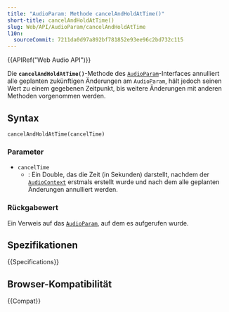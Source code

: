 ```yaml
---
title: "AudioParam: Methode cancelAndHoldAtTime()"
short-title: cancelAndHoldAtTime()
slug: Web/API/AudioParam/cancelAndHoldAtTime
l10n:
  sourceCommit: 7211da0d97a892bf781852e93ee96c2bd732c115
---
```


{{APIRef("Web Audio API")}}

Die **`cancelAndHoldAtTime()`**-Methode des
[`AudioParam`](/de/docs/Web/API/AudioParam)-Interfaces annulliert alle geplanten zukünftigen Änderungen am
`AudioParam`, hält jedoch seinen Wert zu einem gegebenen Zeitpunkt, bis weitere Änderungen mit anderen Methoden vorgenommen werden.

## Syntax

```js-nolint
cancelAndHoldAtTime(cancelTime)
```

### Parameter

- `cancelTime`
  - : Ein Double, das die Zeit (in Sekunden) darstellt, nachdem der [`AudioContext`](/de/docs/Web/API/AudioContext) erstmals erstellt wurde und nach dem alle geplanten Änderungen annulliert werden.

### Rückgabewert

Ein Verweis auf das [`AudioParam`](/de/docs/Web/API/AudioParam), auf dem es aufgerufen wurde.

## Spezifikationen

{{Specifications}}

## Browser-Kompatibilität

{{Compat}}
